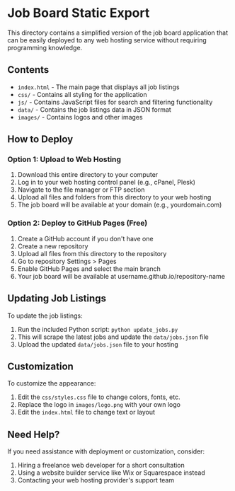 # Job Board Static Export

This directory contains a simplified version of the job board application that can be easily deployed to any web hosting service without requiring programming knowledge.

## Contents

- `index.html` - The main page that displays all job listings
- `css/` - Contains all styling for the application
- `js/` - Contains JavaScript files for search and filtering functionality
- `data/` - Contains the job listings data in JSON format
- `images/` - Contains logos and other images

## How to Deploy

### Option 1: Upload to Web Hosting

1. Download this entire directory to your computer
2. Log in to your web hosting control panel (e.g., cPanel, Plesk)
3. Navigate to the file manager or FTP section
4. Upload all files and folders from this directory to your web hosting
5. The job board will be available at your domain (e.g., yourdomain.com)

### Option 2: Deploy to GitHub Pages (Free)

1. Create a GitHub account if you don't have one
2. Create a new repository
3. Upload all files from this directory to the repository
4. Go to repository Settings > Pages
5. Enable GitHub Pages and select the main branch
6. Your job board will be available at username.github.io/repository-name

## Updating Job Listings

To update the job listings:

1. Run the included Python script: `python update_jobs.py`
2. This will scrape the latest jobs and update the `data/jobs.json` file
3. Upload the updated `data/jobs.json` file to your hosting

## Customization

To customize the appearance:

1. Edit the `css/styles.css` file to change colors, fonts, etc.
2. Replace the logo in `images/logo.png` with your own logo
3. Edit the `index.html` file to change text or layout

## Need Help?

If you need assistance with deployment or customization, consider:

1. Hiring a freelance web developer for a short consultation
2. Using a website builder service like Wix or Squarespace instead
3. Contacting your web hosting provider's support team
